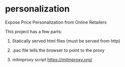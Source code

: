 # personalization
Expose Price Personalization from Online Retailers

This project has a few parts:
1) Statically served html files (must be served from http)

2) .pac file tells the browser to point to the proxy

3) mitmproxy script
https://mitmproxy.org/

